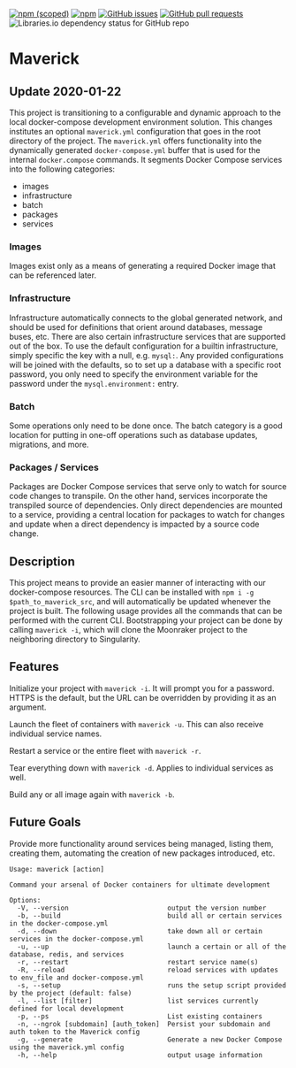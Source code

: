 [![npm (scoped)](https://img.shields.io/npm/v/@0xc/maverick)](https://www.npmjs.com/package/@0xc/maverick) [![npm](https://img.shields.io/npm/dt/@0xc/maverick)](https://www.npmjs.com/package/@0xc/maverick) [![GitHub issues](https://img.shields.io/github/issues/tcarrio/maverick)](https://github.com/tcarrio/maverick/issues) [![GitHub pull requests](https://img.shields.io/github/issues-pr/tcarrio/maverick)](https://github.com/tcarrio/maverick/pulls) ![Libraries.io dependency status for GitHub repo](https://img.shields.io/librariesio/github/tcarrio/maverick)

# Maverick

## Update 2020-01-22

This project is transitioning to a configurable and dynamic approach to the local docker-compose
development environment solution. This changes institutes an optional `maverick.yml` configuration
that goes in the root directory of the project. The `maverick.yml` offers functionality into the
dynamically generated `docker-compose.yml` buffer that is used for the internal `docker.compose`
commands. It segments Docker Compose services into the following categories:

  - images
  - infrastructure
  - batch
  - packages
  - services

### Images

Images exist only as a means of generating a required Docker image that can be referenced later.

### Infrastructure

Infrastructure automatically connects to the global generated network, and should be used for
definitions that orient around databases, message buses, etc. There are also certain infrastructure
services that are supported out of the box. To use the default configuration for a builtin infrastructure,
simply specific the key with a null, e.g. `mysql:`. Any provided configurations will be joined with
the defaults, so to set up a database with a specific root password, you only need to specify the
environment variable for the password under the `mysql.environment:` entry.

### Batch

Some operations only need to be done once. The batch category is a good location for putting in
one-off operations such as database updates, migrations, and more.

### Packages / Services

Packages are Docker Compose services that serve only to watch for source code changes to transpile.
On the other hand, services incorporate the transpiled source of dependencies. Only direct dependencies
are mounted to a service, providing a central location for packages to watch for changes and update when
a direct dependency is impacted by a source code change.

## Description

This project means to provide an easier manner of interacting with our docker-compose resources. The
CLI can be installed with `npm i -g $path_to_maverick_src`, and will automatically be updated whenever
the project is built. The following usage provides all the commands that can be performed with the
current CLI. Bootstrapping your project can be done by calling `maverick -i`, which will clone the
Moonraker project to the neighboring directory to Singularity.

## Features

Initialize your project with `maverick -i`. It will prompt you for a password. HTTPS is the default,
but the URL can be overridden by providing it as an argument.

Launch the fleet of containers with `maverick -u`. This can also receive individual service names.

Restart a service or the entire fleet with `maverick -r`.

Tear everything down with `maverick -d`. Applies to individual services as well.

Build any or all image again with `maverick -b`.

## Future Goals

Provide more functionality around services being managed, listing them, creating them, automating
the creation of new packages introduced, etc.

```
Usage: maverick [action]

Command your arsenal of Docker containers for ultimate development

Options:
  -V, --version                         output the version number
  -b, --build                           build all or certain services in the docker-compose.yml
  -d, --down                            take down all or certain services in the docker-compose.yml
  -u, --up                              launch a certain or all of the database, redis, and services
  -r, --restart                         restart service name(s)
  -R, --reload                          reload services with updates to env_file and docker-compose.yml
  -s, --setup                           runs the setup script provided by the project (default: false)
  -l, --list [filter]                   list services currently defined for local development
  -p, --ps                              List existing containers
  -n, --ngrok [subdomain] [auth_token]  Persist your subdomain and auth token to the Maverick config
  -g, --generate                        Generate a new Docker Compose using the maverick.yml config
  -h, --help                            output usage information
```
